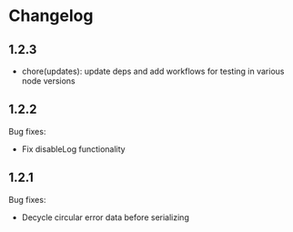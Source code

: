 # Changelog

## 1.2.3

- chore(updates): update deps and add workflows for testing in various node versions

## 1.2.2

Bug fixes:

- Fix disableLog functionality

## 1.2.1

Bug fixes:

- Decycle circular error data before serializing
